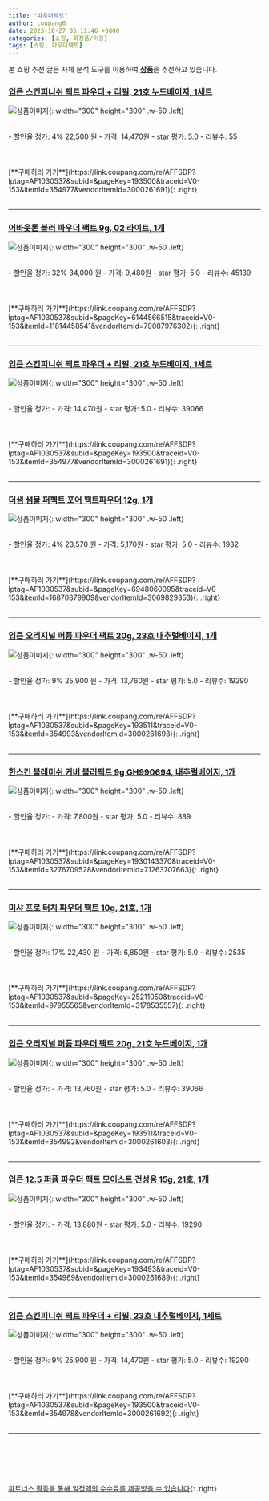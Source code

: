 ```yaml
---
title: "파우더팩트"
author: coupang6
date: 2023-10-27 05:11:46 +0800
categories: [쇼핑, 화장품/미용]
tags: [쇼핑, 파우더팩트]
---
```


본 쇼핑 추천 글은 자체 분석 도구를 이용하여 [**상품**](https://link.coupang.com/a/bao1ui)을 추천하고 있습니다.

### [입큰 스킨피니쉬 팩트 파우더 + 리필, 21호 누드베이지, 1세트](https://link.coupang.com/re/AFFSDP?lptag=AF1030537&subid=&pageKey=193500&traceid=V0-153&itemId=354977&vendorItemId=3000261691)

![상품이미지](https://thumbnail8.coupangcdn.com/thumbnails/remote/230x230ex/image/retail/images/1117214509044380-9f21be87-666f-4633-950f-5f71e894fef6.jpg){: width="300" height="300" .w-50 .left}


<br>
- 할인율 정가: 4%  22,500   원
- 가격: 14,470원
- star 평가: 5.0
- 리뷰수: 55
<br>
<br>
<br>
<br>
[**구매하러 가기**](https://link.coupang.com/re/AFFSDP?lptag=AF1030537&subid=&pageKey=193500&traceid=V0-153&itemId=354977&vendorItemId=3000261691){: .right}
<br>
<br>

---

### [어바웃톤 블러 파우더 팩트 9g, 02 라이트, 1개](https://link.coupang.com/re/AFFSDP?lptag=AF1030537&subid=&pageKey=6144566515&traceid=V0-153&itemId=11814458541&vendorItemId=79087976302)

![상품이미지](https://thumbnail8.coupangcdn.com/thumbnails/remote/230x230ex/image/retail/images/5887427338724634-c0dd8e79-0352-4d69-9596-00f696f685a3.jpg){: width="300" height="300" .w-50 .left}


<br>
- 할인율 정가: 32%  34,000   원
- 가격: 9,480원
- star 평가: 5.0
- 리뷰수: 45139
<br>
<br>
<br>
<br>
[**구매하러 가기**](https://link.coupang.com/re/AFFSDP?lptag=AF1030537&subid=&pageKey=6144566515&traceid=V0-153&itemId=11814458541&vendorItemId=79087976302){: .right}
<br>
<br>

---

### [입큰 스킨피니쉬 팩트 파우더 + 리필, 21호 누드베이지, 1세트](https://link.coupang.com/re/AFFSDP?lptag=AF1030537&subid=&pageKey=193500&traceid=V0-153&itemId=354977&vendorItemId=3000261691)

![상품이미지](https://thumbnail8.coupangcdn.com/thumbnails/remote/230x230ex/image/retail/images/1117214509044380-9f21be87-666f-4633-950f-5f71e894fef6.jpg){: width="300" height="300" .w-50 .left}


<br>
- 할인율 정가: 
- 가격: 14,470원
- star 평가: 5.0
- 리뷰수: 39066
<br>
<br>
<br>
<br>
[**구매하러 가기**](https://link.coupang.com/re/AFFSDP?lptag=AF1030537&subid=&pageKey=193500&traceid=V0-153&itemId=354977&vendorItemId=3000261691){: .right}
<br>
<br>

---

### [더샘 샘물 퍼펙트 포어 팩트파우더 12g, 1개](https://link.coupang.com/re/AFFSDP?lptag=AF1030537&subid=&pageKey=6948060095&traceid=V0-153&itemId=16870879909&vendorItemId=3069829353)

![상품이미지](https://thumbnail6.coupangcdn.com/thumbnails/remote/230x230ex/image/retail/images/1922498905724162-3c57bc39-f6b6-471f-bb19-3b7c9505f96b.jpg){: width="300" height="300" .w-50 .left}


<br>
- 할인율 정가: 4%  23,570   원
- 가격: 5,170원
- star 평가: 5.0
- 리뷰수: 1932
<br>
<br>
<br>
<br>
[**구매하러 가기**](https://link.coupang.com/re/AFFSDP?lptag=AF1030537&subid=&pageKey=6948060095&traceid=V0-153&itemId=16870879909&vendorItemId=3069829353){: .right}
<br>
<br>

---

### [입큰 오리지널 퍼퓸 파우더 팩트 20g, 23호 내추럴베이지, 1개](https://link.coupang.com/re/AFFSDP?lptag=AF1030537&subid=&pageKey=193511&traceid=V0-153&itemId=354993&vendorItemId=3000261698)

![상품이미지](https://thumbnail6.coupangcdn.com/thumbnails/remote/230x230ex/image/retail/images/1857234147379134-6a8a4e64-f128-4a95-8195-e033ad8723b7.jpg){: width="300" height="300" .w-50 .left}


<br>
- 할인율 정가: 9%  25,900   원
- 가격: 13,760원
- star 평가: 5.0
- 리뷰수: 19290
<br>
<br>
<br>
<br>
[**구매하러 가기**](https://link.coupang.com/re/AFFSDP?lptag=AF1030537&subid=&pageKey=193511&traceid=V0-153&itemId=354993&vendorItemId=3000261698){: .right}
<br>
<br>

---

### [한스킨 블레미쉬 커버 블러팩트 9g GH990694, 내추럴베이지, 1개](https://link.coupang.com/re/AFFSDP?lptag=AF1030537&subid=&pageKey=1930143370&traceid=V0-153&itemId=3276709528&vendorItemId=71263707663)

![상품이미지](https://thumbnail8.coupangcdn.com/thumbnails/remote/230x230ex/image/retail/images/1829440684000906-da899b1a-ec57-49c5-a6d6-6278b69da850.jpg){: width="300" height="300" .w-50 .left}


<br>
- 할인율 정가: 
- 가격: 7,800원
- star 평가: 5.0
- 리뷰수: 889
<br>
<br>
<br>
<br>
[**구매하러 가기**](https://link.coupang.com/re/AFFSDP?lptag=AF1030537&subid=&pageKey=1930143370&traceid=V0-153&itemId=3276709528&vendorItemId=71263707663){: .right}
<br>
<br>

---

### [미샤 프로 터치 파우더 팩트 10g, 21호, 1개](https://link.coupang.com/re/AFFSDP?lptag=AF1030537&subid=&pageKey=25211050&traceid=V0-153&itemId=97955565&vendorItemId=3178535557)

![상품이미지](https://thumbnail6.coupangcdn.com/thumbnails/remote/230x230ex/image/retail/images/6189647149842-574c625e-62d8-4947-a175-bd11b9d2d437.jpg){: width="300" height="300" .w-50 .left}


<br>
- 할인율 정가: 17%  22,430   원
- 가격: 6,850원
- star 평가: 5.0
- 리뷰수: 2535
<br>
<br>
<br>
<br>
[**구매하러 가기**](https://link.coupang.com/re/AFFSDP?lptag=AF1030537&subid=&pageKey=25211050&traceid=V0-153&itemId=97955565&vendorItemId=3178535557){: .right}
<br>
<br>

---

### [입큰 오리지널 퍼퓸 파우더 팩트 20g, 21호 누드베이지, 1개](https://link.coupang.com/re/AFFSDP?lptag=AF1030537&subid=&pageKey=193511&traceid=V0-153&itemId=354992&vendorItemId=3000261603)

![상품이미지](https://thumbnail9.coupangcdn.com/thumbnails/remote/230x230ex/image/retail/images/1607636310709163-cee80118-8b28-45d3-ba89-0f21cc869b88.jpg){: width="300" height="300" .w-50 .left}


<br>
- 할인율 정가: 
- 가격: 13,760원
- star 평가: 5.0
- 리뷰수: 39066
<br>
<br>
<br>
<br>
[**구매하러 가기**](https://link.coupang.com/re/AFFSDP?lptag=AF1030537&subid=&pageKey=193511&traceid=V0-153&itemId=354992&vendorItemId=3000261603){: .right}
<br>
<br>

---

### [입큰 12.5 퍼퓸 파우더 팩트 모이스트 건성용 15g, 21호, 1개](https://link.coupang.com/re/AFFSDP?lptag=AF1030537&subid=&pageKey=193493&traceid=V0-153&itemId=354969&vendorItemId=3000261689)

![상품이미지](https://thumbnail10.coupangcdn.com/thumbnails/remote/230x230ex/image/retail/images/1855293369208805-b63e2d20-cfaf-4814-9502-d1dab3cc1a02.jpg){: width="300" height="300" .w-50 .left}


<br>
- 할인율 정가: 
- 가격: 13,880원
- star 평가: 5.0
- 리뷰수: 19290
<br>
<br>
<br>
<br>
[**구매하러 가기**](https://link.coupang.com/re/AFFSDP?lptag=AF1030537&subid=&pageKey=193493&traceid=V0-153&itemId=354969&vendorItemId=3000261689){: .right}
<br>
<br>

---

### [입큰 스킨피니쉬 팩트 파우더 + 리필, 23호 내추럴베이지, 1세트](https://link.coupang.com/re/AFFSDP?lptag=AF1030537&subid=&pageKey=193500&traceid=V0-153&itemId=354978&vendorItemId=3000261692)

![상품이미지](https://thumbnail10.coupangcdn.com/thumbnails/remote/230x230ex/image/retail/images/1117096671693707-eb56cd61-a9ca-4605-923f-8c93424166f9.jpg){: width="300" height="300" .w-50 .left}


<br>
- 할인율 정가: 9%  25,900   원
- 가격: 14,470원
- star 평가: 5.0
- 리뷰수: 19290
<br>
<br>
<br>
<br>
[**구매하러 가기**](https://link.coupang.com/re/AFFSDP?lptag=AF1030537&subid=&pageKey=193500&traceid=V0-153&itemId=354978&vendorItemId=3000261692){: .right}
<br>
<br>

---
<br><br><br><br><br> [파트너스 활동을 통해 일정액의 수수료를 제공받을 수 있습니다](https://link.coupang.com/a/bao1ui){: .right}